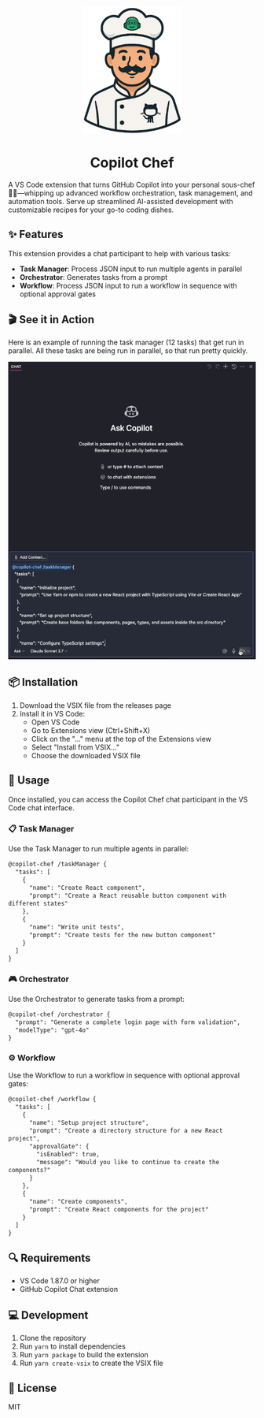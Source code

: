 <div align="center">
  <img src="images/icon-nobackground.png" alt="Copilot Chef Logo" width="200"/>
  <h1>Copilot Chef</h1>
</div>

A VS Code extension that turns GitHub Copilot into your personal sous-chef 👨‍🍳—whipping up advanced workflow orchestration, task management, and automation tools. Serve up streamlined AI-assisted development with customizable recipes for your go-to coding dishes.

## ✨ Features

This extension provides a chat participant to help with various tasks:

- **Task Manager**: Process JSON input to run multiple agents in parallel
- **Orchestrator**: Generates tasks from a prompt
- **Workflow**: Process JSON input to run a workflow in sequence with optional approval gates


## 🎬 See it in Action

Here is an example of running the task manager (12 tasks) that get run in parallel. All these tasks are being run in parallel, so that run pretty quickly.

![Task Manager Example](images/taskmanager-example.gif)

## 📦 Installation

1. Download the VSIX file from the releases page
2. Install it in VS Code:
   - Open VS Code
   - Go to Extensions view (Ctrl+Shift+X)
   - Click on the "..." menu at the top of the Extensions view
   - Select "Install from VSIX..."
   - Choose the downloaded VSIX file

## 🚀 Usage

Once installed, you can access the Copilot Chef chat participant in the VS Code chat interface.

### 📋 Task Manager

Use the Task Manager to run multiple agents in parallel:

```
@copilot-chef /taskManager {
  "tasks": [
    {
      "name": "Create React component",
      "prompt": "Create a React reusable button component with different states"
    },
    {
      "name": "Write unit tests",
      "prompt": "Create tests for the new button component"
    }
  ]
}
```

### 🎮 Orchestrator

Use the Orchestrator to generate tasks from a prompt:

```
@copilot-chef /orchestrator {
  "prompt": "Generate a complete login page with form validation",
  "modelType": "gpt-4o"
}
```

### ⚙️ Workflow

Use the Workflow to run a workflow in sequence with optional approval gates:

```
@copilot-chef /workflow {
  "tasks": [
    {
      "name": "Setup project structure",
      "prompt": "Create a directory structure for a new React project",
      "approvalGate": {
        "isEnabled": true,
        "message": "Would you like to continue to create the components?"
      }
    },
    {
      "name": "Create components",
      "prompt": "Create React components for the project"
    }
  ]
}
```

## 🔍 Requirements

- VS Code 1.87.0 or higher
- GitHub Copilot Chat extension

## 💻 Development

1. Clone the repository
2. Run `yarn` to install dependencies
3. Run `yarn package` to build the extension
4. Run `yarn create-vsix` to create the VSIX file

## 📄 License

MIT
